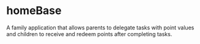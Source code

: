 # homeBase
A family application that allows parents to delegate tasks with point values and children to receive and redeem points after completing tasks.

